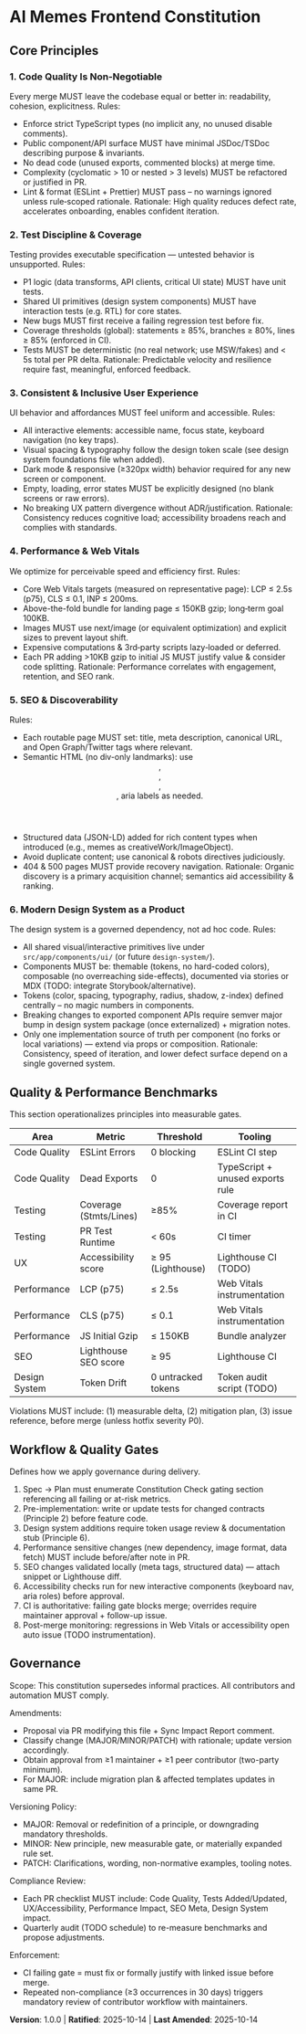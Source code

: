 # AI Memes Frontend Constitution

<!--
Sync Impact Report
Version change: N/A → 1.0.0
Modified principles: (initial adoption)
Added sections: Core Principles, Quality & Performance Benchmarks, Workflow & Quality Gates, Governance
Removed sections: none
Templates requiring updates:
	.specify/templates/plan-template.md ✅
	.specify/templates/spec-template.md ✅
	.specify/templates/tasks-template.md ✅
Deferred TODOs: none
-->

## Core Principles

### 1. Code Quality Is Non‑Negotiable
Every merge MUST leave the codebase equal or better in: readability, cohesion, explicitness.
Rules:
- Enforce strict TypeScript types (no implicit any, no unused disable comments).
- Public component/API surface MUST have minimal JSDoc/TSDoc describing purpose & invariants.
- No dead code (unused exports, commented blocks) at merge time.
- Complexity (cyclomatic > 10 or nested > 3 levels) MUST be refactored or justified in PR.
- Lint & format (ESLint + Prettier) MUST pass – no warnings ignored unless rule‑scoped rationale.
Rationale: High quality reduces defect rate, accelerates onboarding, enables confident iteration.

### 2. Test Discipline & Coverage
Testing provides executable specification — untested behavior is unsupported.
Rules:
- P1 logic (data transforms, API clients, critical UI state) MUST have unit tests.
- Shared UI primitives (design system components) MUST have interaction tests (e.g. RTL) for core states.
- New bugs MUST first receive a failing regression test before fix.
- Coverage thresholds (global): statements ≥ 85%, branches ≥ 80%, lines ≥ 85% (enforced in CI).
- Tests MUST be deterministic (no real network; use MSW/fakes) and < 5s total per PR delta.
Rationale: Predictable velocity and resilience require fast, meaningful, enforced feedback.

### 3. Consistent & Inclusive User Experience
UI behavior and affordances MUST feel uniform and accessible.
Rules:
- All interactive elements: accessible name, focus state, keyboard navigation (no key traps).
- Visual spacing & typography follow the design token scale (see design system foundations file when added).
- Dark mode & responsive (≥320px width) behavior required for any new screen or component.
- Empty, loading, error states MUST be explicitly designed (no blank screens or raw errors).
- No breaking UX pattern divergence without ADR/justification.
Rationale: Consistency reduces cognitive load; accessibility broadens reach and complies with standards.

### 4. Performance & Web Vitals
We optimize for perceivable speed and efficiency first.
Rules:
- Core Web Vitals targets (measured on representative page): LCP ≤ 2.5s (p75), CLS ≤ 0.1, INP ≤ 200ms.
- Above-the-fold bundle for landing page ≤ 150KB gzip; long‑term goal 100KB.
- Images MUST use next/image (or equivalent optimization) and explicit sizes to prevent layout shift.
- Expensive computations & 3rd‑party scripts lazy‑loaded or deferred.
- Each PR adding >10KB gzip to initial JS MUST justify value & consider code splitting.
Rationale: Performance correlates with engagement, retention, and SEO rank.

### 5. SEO & Discoverability
Rules:
- Each routable page MUST set: title, meta description, canonical URL, and Open Graph/Twitter tags where relevant.
- Semantic HTML (no div-only landmarks): use <header>, <main>, <nav>, <footer>, aria labels as needed.
- Structured data (JSON-LD) added for rich content types when introduced (e.g., memes as creativeWork/ImageObject).
- Avoid duplicate content; use canonical & robots directives judiciously.
- 404 & 500 pages MUST provide recovery navigation.
Rationale: Organic discovery is a primary acquisition channel; semantics aid accessibility & ranking.

### 6. Modern Design System as a Product
The design system is a governed dependency, not ad hoc code.
Rules:
- All shared visual/interactive primitives live under `src/app/components/ui/` (or future `design-system/`).
- Components MUST be: themable (tokens, no hard-coded colors), composable (no overreaching side-effects), documented via stories or MDX (TODO: integrate Storybook/alternative).
- Tokens (color, spacing, typography, radius, shadow, z-index) defined centrally – no magic numbers in components.
- Breaking changes to exported component APIs require semver major bump in design system package (once externalized) + migration notes.
- Only one implementation source of truth per component (no forks or local variations) — extend via props or composition.
Rationale: Consistency, speed of iteration, and lower defect surface depend on a single governed system.

## Quality & Performance Benchmarks
This section operationalizes principles into measurable gates.

| Area | Metric | Threshold | Tooling |
|------|--------|-----------|---------|
| Code Quality | ESLint Errors | 0 blocking | ESLint CI step |
| Code Quality | Dead Exports | 0 | TypeScript + unused exports rule |
| Testing | Coverage (Stmts/Lines) | ≥85% | Coverage report in CI |
| Testing | PR Test Runtime | < 60s | CI timer |
| UX | Accessibility score | ≥ 95 (Lighthouse) | Lighthouse CI (TODO) |
| Performance | LCP (p75) | ≤ 2.5s | Web Vitals instrumentation |
| Performance | CLS (p75) | ≤ 0.1 | Web Vitals instrumentation |
| Performance | JS Initial Gzip | ≤ 150KB | Bundle analyzer |
| SEO | Lighthouse SEO score | ≥ 95 | Lighthouse CI |
| Design System | Token Drift | 0 untracked tokens | Token audit script (TODO) |

Violations MUST include: (1) measurable delta, (2) mitigation plan, (3) issue reference, before merge (unless hotfix severity P0).

## Workflow & Quality Gates
Defines how we apply governance during delivery.

1. Spec → Plan must enumerate Constitution Check gating section referencing all failing or at-risk metrics.
2. Pre-implementation: write or update tests for changed contracts (Principle 2) before feature code.
3. Design system additions require token usage review & documentation stub (Principle 6).
4. Performance sensitive changes (new dependency, image format, data fetch) MUST include before/after note in PR.
5. SEO changes validated locally (meta tags, structured data) — attach snippet or Lighthouse diff.
6. Accessibility checks run for new interactive components (keyboard nav, aria roles) before approval.
7. CI is authoritative: failing gate blocks merge; overrides require maintainer approval + follow-up issue.
8. Post-merge monitoring: regressions in Web Vitals or accessibility open auto issue (TODO instrumentation).

## Governance
Scope: This constitution supersedes informal practices. All contributors and automation MUST comply.

Amendments:
- Proposal via PR modifying this file + Sync Impact Report comment.
- Classify change (MAJOR/MINOR/PATCH) with rationale; update version accordingly.
- Obtain approval from ≥1 maintainer + ≥1 peer contributor (two-party minimum).
- For MAJOR: include migration plan & affected templates updates in same PR.

Versioning Policy:
- MAJOR: Removal or redefinition of a principle, or downgrading mandatory thresholds.
- MINOR: New principle, new measurable gate, or materially expanded rule set.
- PATCH: Clarifications, wording, non-normative examples, tooling notes.

Compliance Review:
- Each PR checklist MUST include: Code Quality, Tests Added/Updated, UX/Accessibility, Performance Impact, SEO Meta, Design System impact.
- Quarterly audit (TODO schedule) to re-measure benchmarks and propose adjustments.

Enforcement:
- CI failing gate = must fix or formally justify with linked issue before merge.
- Repeated non-compliance (≥3 occurrences in 30 days) triggers mandatory review of contributor workflow with maintainers.

**Version**: 1.0.0 | **Ratified**: 2025-10-14 | **Last Amended**: 2025-10-14